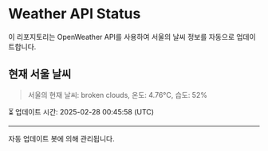 
# Weather API Status

이 리포지토리는 OpenWeather API를 사용하여 서울의 날씨 정보를 자동으로 업데이트합니다.

## 현재 서울 날씨
> 서울의 현재 날씨: broken clouds, 온도: 4.76°C, 습도: 52%

⏳ 업데이트 시간: 2025-02-28 00:45:58 (UTC)

---
자동 업데이트 봇에 의해 관리됩니다.
